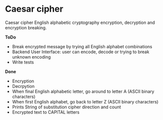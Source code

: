 # Caesar cipher

Caesar cipher English alphabetic cryptography encryption, decryption
and encryption breaking.

**ToDo**
- Break encrypted message by trying all English alphabet
combinations
- Backend User Interface: user can encode, decode or trying
to break unknown encoding
- Write tests


**Done**
- Encryption
- Decrpytion
- When final English alphabetic letter, go around to letter A
(ASCII binary characters)
- When first English alphabet, go back to letter Z
(ASCII binary characters)
- Prints String of substitution cipher direction and count
- Encrypted text to CAPITAL letters

